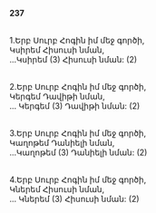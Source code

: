 **237**

\
1.Երբ Սուրբ Հոգին իմ մեջ գործի,\
Կսիրեմ Հիսուսի նման,\
 ...Կսիրեմ (3) Հիսուսի նման: (2)

\
2.Երբ Սուրբ Հոգին իմ մեջ գործի,\
Կերգեմ Դավիթի նման,\
 ... Կերգեմ (3) Դավիթի նման: (2)

\
3.Երբ Սուրբ Հոգին իմ մեջ գործի,\
Կաղոթեմ Դանիելի նման,\
 ...Կաղոթեմ (3) Դանիելի նման: (2)

\
4.Երբ Սուրբ Հոգին իմ մեջ գործի,\
Կներեմ Հիսուսի նման,\
 ... Կներեմ (3) Հիսուսի նման: (2)
